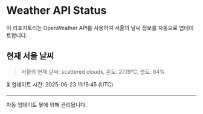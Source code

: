 
# Weather API Status

이 리포지토리는 OpenWeather API를 사용하여 서울의 날씨 정보를 자동으로 업데이트합니다.

## 현재 서울 날씨
> 서울의 현재 날씨: scattered clouds, 온도: 27.19°C, 습도: 64%

⏳ 업데이트 시간: 2025-06-23 11:15:45 (UTC)

---
자동 업데이트 봇에 의해 관리됩니다.
